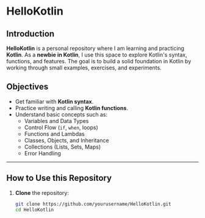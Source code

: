 # HelloKotlin

## Introduction
**HelloKotlin** is a personal repository where I am learning and practicing **Kotlin**. As a **newbie in Kotlin**, I use this space to explore Kotlin's syntax, functions, and features. The goal is to build a solid foundation in Kotlin by working through small examples, exercises, and experiments.

## Objectives
- Get familiar with **Kotlin syntax**.
- Practice writing and calling **Kotlin functions**.
- Understand basic concepts such as:
  - Variables and Data Types
  - Control Flow (`if`, `when`, loops)
  - Functions and Lambdas
  - Classes, Objects, and Inheritance
  - Collections (Lists, Sets, Maps)
  - Error Handling

---

## How to Use this Repository
1. **Clone** the repository:
   ```bash
   git clone https://github.com/yourusername/HelloKotlin.git
   cd HelloKotlin
